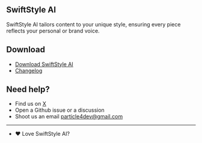 ## SwiftStyle AI

SwiftStyle AI tailors content to your unique style, ensuring every piece reflects your personal or brand voice.

## Download

- [Download SwiftStyle AI](https://swiftstyleai.com)
- [Changelog](https://swiftstyleai.com/changelog)

## Need help?

<!-- - Join us on Discord -->
- Find us on [X](https://x.com/swiftstyleai)
- Open a Github issue or a discussion 
- Shoot us an email particle4dev@gmail.com

---

- ❤️ Love SwiftStyle AI?
<!-- - ⭐️ Write a Review -->
<!-- - 💰 Become an Affiliate -->
